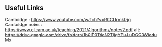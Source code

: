 ## Useful Links
Cambridge : https://www.youtube.com/watch?v=RCCUrmklzjg  
Cambridge notes : https://www.cl.cam.ac.uk/teaching/2021/Algorithms/notes2.pdf  alt: https://drive.google.com/drive/folders/1bQlP9TtiaN2TijqYPi4LuDCC3WicduMx
